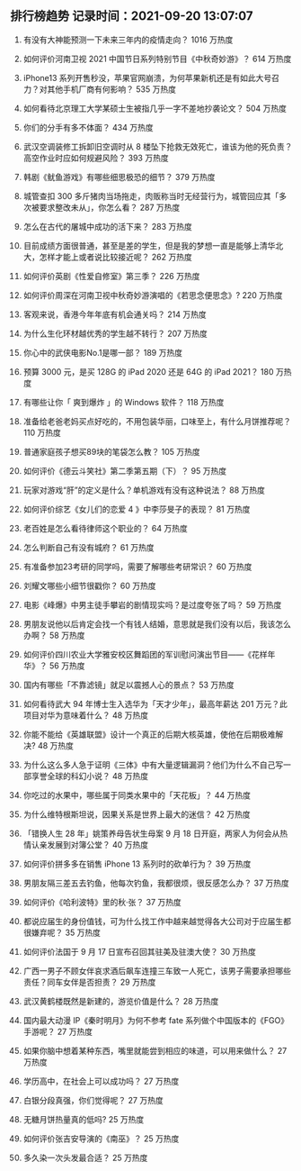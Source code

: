 
## 排行榜趋势 记录时间：2021-09-20 13:07:07
  
  1. 有没有大神能预测一下未来三年内的疫情走向？ 1016 万热度
    
  2. 如何评价河南卫视 2021 中国节日系列特别节目《中秋奇妙游》？ 614 万热度
    
  3. iPhone13 系列开售秒没，苹果官网崩溃，为何苹果新机还是有如此大号召力？对其他手机厂商有何影响？ 535 万热度
    
  4. 如何看待北京理工大学某硕士生被指几乎一字不差地抄袭论文？ 504 万热度
    
  5. 你们的分手有多不体面？ 434 万热度
    
  6. 武汉空调装修工拆卸旧空调时从 8 楼坠下抢救无效死亡，谁该为他的死负责？高空作业时应如何规避风险？ 393 万热度
    
  7. 韩剧《鱿鱼游戏》有哪些细思极恐的细节？ 379 万热度
    
  8. 城管查扣 300 多斤猪肉当场拖走，肉贩称当时无经营行为，城管回应其「多次被要求整改未从」，你怎么看？ 287 万热度
    
  9. 怎么在古代的屠城中成功的活下来？ 283 万热度
    
  10. 目前成绩方面很普通，甚至是差的学生，但是我的梦想一直是能够上清华北大，怎样才能上或者说比较接近呢？ 262 万热度
    
  11. 如何评价英剧《性爱自修室》第三季？ 226 万热度
    
  12. 如何评价周深在河南卫视中秋奇妙游演唱的《若思念便思念》? 220 万热度
    
  13. 客观来说，香港今年年底有机会通关吗？ 214 万热度
    
  14. 为什么生化环材越优秀的学生越不转行？ 207 万热度
    
  15. 你心中的武侠电影No.1是哪一部？ 189 万热度
    
  16. 预算 3000 元，是买 128G 的 iPad 2020 还是 64G 的 iPad 2021？ 180 万热度
    
  17. 有哪些让你「 爽到爆炸 」的 Windows 软件？ 118 万热度
    
  18. 准备给老爸老妈买点好吃的，不用包装华丽，口味至上，有什么月饼推荐呢？ 110 万热度
    
  19. 普通家庭孩子想买89块的笔袋怎么教？ 105 万热度
    
  20. 如何评价《德云斗笑社》第二季第五期（下）？ 95 万热度
    
  21. 玩家对游戏“肝”的定义是什么？单机游戏有没有这种说法？ 88 万热度
    
  22. 如何评价综艺《女儿们的恋爱 4 》中李莎旻子的表现？ 81 万热度
    
  23. 老百姓是怎么看待律师这个职业的？ 64 万热度
    
  24. 怎么判断自己有没有城府？ 61 万热度
    
  25. 有准备参加23考研的同学吗，需要了解哪些考研常识？ 60 万热度
    
  26. 刘耀文哪些小细节很戳你？ 60 万热度
    
  27. 电影《峰爆》中男主徒手攀岩的剧情现实吗？是过度夸张了吗？ 59 万热度
    
  28. 男朋友说他以后肯定会找一个有钱人结婚，意思就是我们没有以后，我该怎么办啊？ 58 万热度
    
  29. 如何评价四川农业大学雅安校区舞蹈团的军训慰问演出节目——《花样年华》？ 56 万热度
    
  30. 国内有哪些「不靠滤镜」就足以震撼人心的景点？ 53 万热度
    
  31. 如何看待武大 94 年博士生入选华为「天才少年」，最高年薪达 201 万元？此项目对华为意味着什么？ 48 万热度
    
  32. 你能不能给《英雄联盟》设计一个真正的后期大核英雄，使他在后期极难解决? 48 万热度
    
  33. 为什么这么多人急于证明《三体》中有大量逻辑漏洞？他们为什么不自己写一部享誉全球的科幻小说？ 48 万热度
    
  34. 你吃过的水果中，哪些属于同类水果中的「天花板」？ 44 万热度
    
  35. 为什么维特根斯坦说，因果关系是世界上最大的迷信？ 42 万热度
    
  36. 「错换人生 28 年」姚策养母告状生母案 9 月 18 日开庭，两家人为何会从热情认亲发展到对簿公堂？ 40 万热度
    
  37. 如何评价拼多多在销售 iPhone 13 系列时的砍单行为？ 39 万热度
    
  38. 男朋友隔三差五去钓鱼，他每次钓鱼，我都很烦，很反感怎么办？ 37 万热度
    
  39. 如何评价《哈利波特》里的秋·张？ 37 万热度
    
  40. 都说应届生的身份值钱，可为什么找工作中越来越觉得各大公司对于应届生都很嫌弃呢？ 35 万热度
    
  41. 如何评价法国于 9 月 17 日宣布召回其驻美及驻澳大使？ 30 万热度
    
  42. 广西一男子不顾女伴哀求酒后飙车连撞三车致一人死亡，该男子需要承担哪些责任？同车女伴是否担责？ 29 万热度
    
  43. 武汉黄鹤楼既然是新建的，游览价值是什么？ 28 万热度
    
  44. 国内最大动漫 IP《秦时明月》为何不参考 fate 系列做个中国版本的《FGO》手游呢？ 27 万热度
    
  45. 如果你脑中想着某种东西，嘴里就能尝到相应的味道，可以用来做什么？ 27 万热度
    
  46. 学历高中，在社会上可以成功吗？ 27 万热度
    
  47. 白银分段真强，你们觉得呢？ 27 万热度
    
  48. 无糖月饼热量真的低吗? 25 万热度
    
  49. 如何评价张吉安导演的《南巫》？ 25 万热度
    
  50. 多久染一次头发最合适？ 25 万热度
    